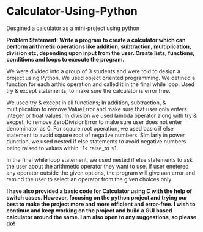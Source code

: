 # Calculator-Using-Python
Desgined a calculator as a mini-project using python

<b>Problem Statement:
Write a program to create a calculator which can perform arithmetic 
operations like addition, subtraction, multiplication, division etc, 
depending upon input from the user. Create lists, functions, conditions 
and loops to execute the program. </b>

We were divided into a group of 3 students and were told to design a project using Python.
We used object oriented programming. We defined a function for each arthic operation and called
it in the final while loop. Used try & except statements, to make sure the calculator is error free. 

We used try & except in all functions; In addition, subtraction, & multiplication to remove ValueError and
make sure that user only enters integer or float values. In division we used lambda operator along with try & excpet, 
to remove ZeroDivisionError to make sure user does not enter denominator as 0. For sqaure root operation, we used 
basic if else statement to avoid square root of negative numbers. Similarly in power dunction, we used nested if else 
statements to avoid negative numbers being raised to values within -1< raise_to <1. 

In the final while loop statement, we used nested if else statements to ask the user about the arithmetic operator 
they want to use. If user enetered any operator outside the given options, the program will give aan error and remind
the user to select an operator from the given choices only. 

<b>I have also provided a basic code for Calculator using C with the help of switch cases. However, focusing on the python project and trying our best to make the project more and more efficient and error-free. I wish to continue and keep working on the project and build a GUI based calculator around the same. I am also open to any suggestions, so please do! </b>
